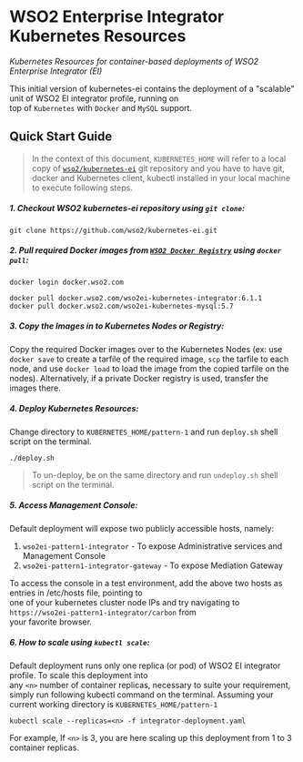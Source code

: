 # WSO2 Enterprise Integrator Kubernetes Resources 
*Kubernetes Resources for container-based deployments of WSO2 Enterprise Integrator (EI)*

This initial version of kubernetes-ei contains the deployment of a "scalable" unit of WSO2 EI integrator profile, 
running on <br> top of `Kubernetes` with `Docker` and `MySQL` support.
 
## Quick Start Guide

>In the context of this document, `KUBERNETES_HOME` will refer to a local copy of 
[`wso2/kubernetes-ei`](https://github.com/wso2/kubernetes-ei/) git repository and you have to have git, docker and 
Kubernetes client, kubectl installed in your local machine to execute following steps.

##### 1. Checkout WSO2 kubernetes-ei repository using `git clone`:
```
git clone https://github.com/wso2/kubernetes-ei.git
```

##### 2. Pull required Docker images from [`WSO2 Docker Registry`](https://docker.wso2.com) using `docker pull`:
```
docker login docker.wso2.com

docker pull docker.wso2.com/wso2ei-kubernetes-integrator:6.1.1
docker pull docker.wso2.com/wso2ei-kubernetes-mysql:5.7
```
##### 3. Copy the Images in to Kubernetes Nodes or Registry:
Copy the required Docker images over to the Kubernetes Nodes (ex: use `docker save` to create a tarfile of the 
required image, `scp` the tarfile to each node, and use `docker load` to load the image from the copied tarfile 
on the nodes). Alternatively, if a private Docker registry is used, transfer the images there.

##### 4. Deploy Kubernetes Resources:
Change directory to `KUBERNETES_HOME/pattern-1` and run `deploy.sh` shell script on the terminal.
```
./deploy.sh
```
>To un-deploy, be on the same directory and run `undeploy.sh` shell script on the terminal.

##### 5. Access Management Console:
Default deployment will expose two publicly accessible hosts, namely: <br>
1. `wso2ei-pattern1-integrator` - To expose Administrative services and Management Console <br>
2. `wso2ei-pattern1-integrator-gateway` - To expose Mediation Gateway <br>

To access the console in a test environment, add the above two hosts as entries in /etc/hosts file, pointing to <br> 
one of your kubernetes cluster node IPs and try navigating to `https://wso2ei-pattern1-integrator/carbon` from <br>
your favorite browser.

##### 6. How to scale using `kubectl scale`:
Default deployment runs only one replica (or pod) of WSO2 EI integrator profile. To scale this deployment into <br>
any `<n>` number of container replicas, necessary to suite your requirement, simply run following kubectl 
command on the terminal. Assuming your current working directory is `KUBERNETES_HOME/pattern-1` 
```
kubectl scale --replicas=<n> -f integrator-deployment.yaml
```
For example, If `<n>` is 3, you are here scaling up this deployment from 1 to 3 container replicas.
